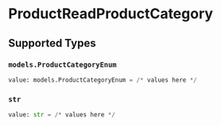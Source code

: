 # ProductReadProductCategory


## Supported Types

### `models.ProductCategoryEnum`

```python
value: models.ProductCategoryEnum = /* values here */
```

### `str`

```python
value: str = /* values here */
```

